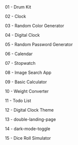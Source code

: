 01 - Drum Kit

02 - Clock

03 - Random Color Generator

04 - Digital Clock

05 - Random Password Generator

06 - Calendar

07 - Stopwatch

08 - Image Search App

09 - Basic Calculator

10 - Weight Converter

11 - Todo List

12 - Digital Clock Theme

13 - double-landing-page

14 - dark-mode-toggle

15 - Dice Roll Simulator

